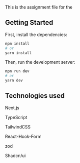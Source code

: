 This is the assignment file for the 

## Getting Started

First, install the dependencies:

```bash
npm install
# or
yarn install
```
Then, run the development server:

```bash
npm run dev
# or
yarn dev
```

## Technologies used

Next.js

TypeScript

TailwindCSS

React-Hook-Form

zod

Shadcn/ui
